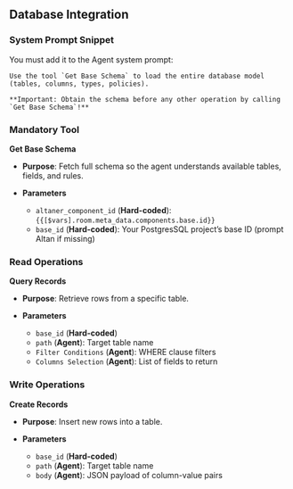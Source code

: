 ## Database Integration

### System Prompt Snippet

You must add it to the Agent system prompt:

```
Use the tool `Get Base Schema` to load the entire database model (tables, columns, types, policies).  

**Important: Obtain the schema before any other operation by calling `Get Base Schema`!**  
```

### Mandatory Tool

**Get Base Schema**

* **Purpose**: Fetch full schema so the agent understands available tables, fields, and rules.
* **Parameters**

  * `altaner_component_id` (**Hard-coded**): `{{[$vars].room.meta_data.components.base.id}}`
  * `base_id` (**Hard-coded**): Your PostgresSQL project’s base ID (prompt Altan if missing)

### Read Operations

**Query Records**

* **Purpose**: Retrieve rows from a specific table.
* **Parameters**

  * `base_id` (**Hard-coded**)
  * `path` (**Agent**): Target table name
  * `Filter Conditions` (**Agent**): WHERE clause filters
  * `Columns Selection` (**Agent**): List of fields to return

### Write Operations

**Create Records**

* **Purpose**: Insert new rows into a table.
* **Parameters**

  * `base_id` (**Hard-coded**)
  * `path` (**Agent**): Target table name
  * `body` (**Agent**): JSON payload of column-value pairs
